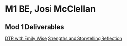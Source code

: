 # M1 BE, Josi McClellan

## Mod 1 Deliverables
[DTR with Emily Wise](https://gist.github.com/wiseemily88/e901d737814ef28375263288ba31282b)
[Strengths and Storytelling Reflection](https://gist.github.com/JosiahMcClellan/dabaf11aaad032a239777251bdf61411)
